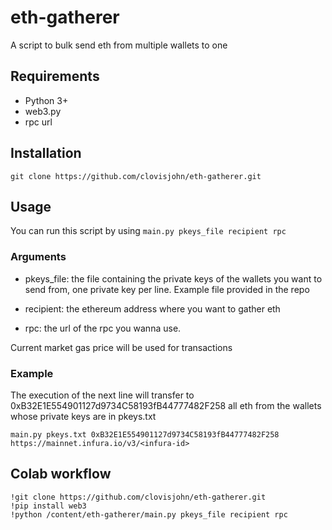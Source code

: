 # eth-gatherer
A script to bulk send eth from multiple wallets to one

## Requirements
* Python 3+
* web3.py
* rpc url


## Installation
```
git clone https://github.com/clovisjohn/eth-gatherer.git
```


## Usage
You can run this script by using `main.py pkeys_file recipient rpc`

### Arguments
- pkeys_file: the file containing the private keys of the wallets you want to send from, one private key per line. Example file provided in the repo


- recipient: the ethereum address where you want to gather eth

- rpc: the url of the rpc you wanna use.
  
Current market gas price will be used for transactions

### Example
The execution of the next line will transfer to 0xB32E1E554901127d9734C58193fB44777482F258 all eth from the wallets whose private keys are in pkeys.txt
```
main.py pkeys.txt 0xB32E1E554901127d9734C58193fB44777482F258 https://mainnet.infura.io/v3/<infura-id>
```

## Colab workflow
```
!git clone https://github.com/clovisjohn/eth-gatherer.git
!pip install web3
!python /content/eth-gatherer/main.py pkeys_file recipient rpc

